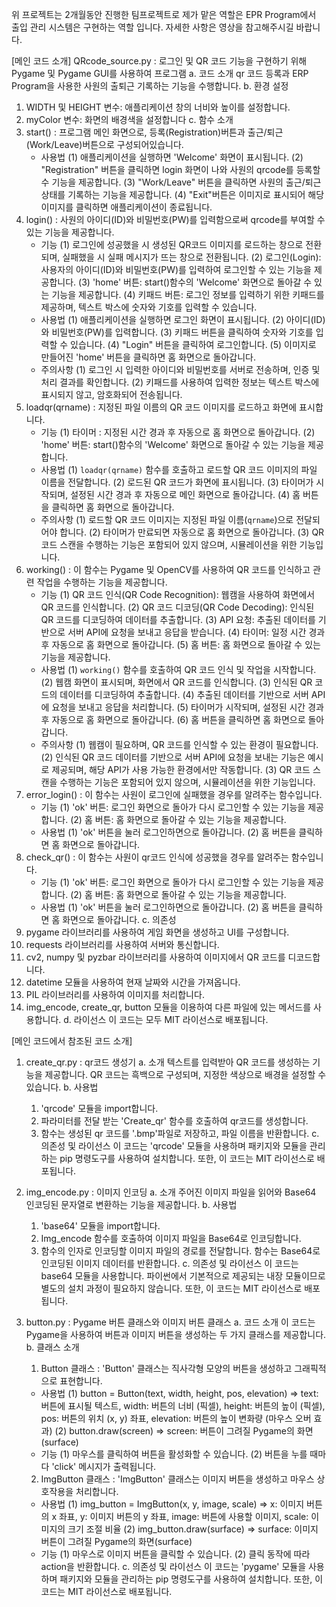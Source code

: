 위 프로젝트는 2개월동안 진행한 팀프로젝트로 제가 맡은 역할은 EPR Program에서 출입 관리 시스템은 구현하는 역할 입니다.
자세한 사항은 영상을 참고해주시길 바랍니다.

[메인 코드 소개]
QRcode_source.py : 로그인 및 QR 코드 기능을 구현하기 위해 Pygame 및 Pygame GUI를 사용하여 프로그램
a. 코드 소개
  qr 코드 등록과 ERP Program을 사용한 사원의 출퇴근 기록하는 기능을 수행합니다.
b. 환경 설정
  1) WIDTH 및 HEIGHT 변수: 애플리케이션 창의 너비와 높이를 설정합니다.
  2) myColor 변수: 화면의 배경색을 설정합니다
c. 함수 소개
  1) start() : 프로그램 메인 화면으로, 등록(Registration)버튼과 출근/퇴근(Work/Leave)버튼으로 구성되어있습니다.
     - 사용법
       (1) 애플리케이션을 실행하면 'Welcome' 화면이 표시됩니다.
       (2) "Registration" 버튼을 클릭하면 login 화면이 나와 사원의 qrcode를 등록할 수 기능을 제공합니다.
       (3) "Work/Leave" 버튼을 클릭하면 사원의  출근/퇴근 상태를 기록하는 기능을 제공합니다.
       (4) "Exit"버튼은 이미지로 표시되어 해당 이미지를 클릭하면 애플리케이션이 종료됩니다.  
  2) login() : 사원의 아이디(ID)와 비밀번호(PW)를 입력함으로써 qrcode를 부여할 수 있는 기능을 제공합니다.
     - 기능
       (1) 로그인에 성공했을 시 생성된 QR코드 이미지를 로드하는 창으로 전환되며, 실패했을 시 실패 메시지가 뜨는 창으로 전환됩니다.
       (2) 로그인(Login): 사용자의 아이디(ID)와 비밀번호(PW)를 입력하여 로그인할 수 있는 기능을 제공합니다.
       (3) 'home' 버튼: start()함수의 'Welcome' 화면으로 돌아갈 수 있는 기능을 제공합니다.
       (4) 키패드 버튼: 로그인 정보를 입력하기 위한 키패드를 제공하며, 텍스트 박스에 숫자와 기호를 입력할 수 있습니다.
     - 사용법
       (1) 애플리케이션을 실행하면 로그인 화면이 표시됩니다.
       (2) 아이디(ID)와 비밀번호(PW)를 입력합니다.
       (3) 키패드 버튼을 클릭하여 숫자와 기호를 입력할 수 있습니다.
       (4) "Login" 버튼을 클릭하여 로그인합니다.
       (5) 이미지로 만들어진 'home' 버튼을 클릭하면 홈 화면으로 돌아갑니다.
     - 주의사항
       (1) 로그인 시 입력한 아이디와 비밀번호를 서버로 전송하며, 인증 및 처리 결과를 확인합니다.
       (2) 키패드를 사용하여 입력한 정보는 텍스트 박스에 표시되지 않고, 암호화되어 전송됩니다.
  3) loadqr(qrname) : 지정된 파일 이름의 QR 코드 이미지를 로드하고 화면에 표시합니다.
     - 기능
       (1) 타이머 : 지정된 시간 경과 후 자동으로 홈 화면으로 돌아갑니다.
       (2) 'home' 버튼: start()함수의 'Welcome' 화면으로 돌아갈 수 있는 기능을 제공합니다.
     - 사용법
       (1) `loadqr(qrname)` 함수를 호출하고 로드할 QR 코드 이미지의 파일 이름을 전달합니다.
       (2) 로드된 QR 코드가 화면에 표시됩니다.
       (3) 타이머가 시작되며, 설정된 시간 경과 후 자동으로 메인 화면으로 돌아갑니다.
       (4) 홈 버튼을 클릭하면 홈 화면으로 돌아갑니다.
     - 주의사항
       (1) 로드할 QR 코드 이미지는 지정된 파일 이름(`qrname`)으로 전달되어야 합니다.
       (2) 타이머가 만료되면 자동으로 홈 화면으로 돌아갑니다.
       (3) QR 코드 스캔을 수행하는 기능은 포함되어 있지 않으며, 시뮬레이션을 위한 기능입니다.
  3) working() : 이 함수는 Pygame 및 OpenCV를 사용하여 QR 코드를 인식하고 관련 작업을 수행하는 기능을 제공합니다.
     - 기능
       (1) QR 코드 인식(QR Code Recognition): 웹캠을 사용하여 화면에서 QR 코드를 인식합니다.
       (2) QR 코드 디코딩(QR Code Decoding): 인식된 QR 코드를 디코딩하여 데이터를 추출합니다.
       (3) API 요청: 추출된 데이터를 기반으로 서버 API에 요청을 보내고 응답을 받습니다.
       (4) 타이머: 일정 시간 경과 후 자동으로 홈 화면으로 돌아갑니다.
       (5) 홈 버튼: 홈 화면으로 돌아갈 수 있는 기능을 제공합니다.
     - 사용법
       (1) `working()` 함수를 호출하여 QR 코드 인식 및 작업을 시작합니다.
       (2) 웹캠 화면이 표시되며, 화면에서 QR 코드를 인식합니다.
       (3) 인식된 QR 코드의 데이터를 디코딩하여 추출합니다.
       (4) 추출된 데이터를 기반으로 서버 API에 요청을 보내고 응답을 처리합니다.
       (5) 타이머가 시작되며, 설정된 시간 경과 후 자동으로 홈 화면으로 돌아갑니다.
       (6) 홈 버튼을 클릭하면 홈 화면으로 돌아갑니다.
     - 주의사항
       (1) 웹캠이 필요하며, QR 코드를 인식할 수 있는 환경이 필요합니다.
       (2) 인식된 QR 코드 데이터를 기반으로 서버 API에 요청을 보내는 기능은 예시로 제공되며, 해당 API가 사용 가능한 환경에서만 작동합니다.
       (3) QR 코드 스캔을 수행하는 기능은 포함되어 있지 않으며, 시뮬레이션을 위한 기능입니다.
  4) error_login() : 이 함수는 사원이 로그인에 실패했을 경우를 알려주는 함수입니다.
     - 기능
       (1) 'ok' 버튼: 로그인 화면으로 돌아가 다시 로그인할 수 있는 기능을 제공합니다.
       (2) 홈 버튼: 홈 화면으로 돌아갈 수 있는 기능을 제공합니다.
     - 사용법
       (1) 'ok' 버튼을 눌러 로그인하면으로 돌아갑니다.
       (2) 홈 버튼을 클릭하면 홈 화면으로 돌아갑니다.
  5) check_qr() : 이 함수는 사원이 qr코드 인식에 성공했을 경우를 알려주는 함수입니다.
     - 기능
       (1) 'ok' 버튼: 로그인 화면으로 돌아가 다시 로그인할 수 있는 기능을 제공합니다.
       (2) 홈 버튼: 홈 화면으로 돌아갈 수 있는 기능을 제공합니다.
     - 사용법
       (1) 'ok' 버튼을 눌러 로그인하면으로 돌아갑니다.
       (2) 홈 버튼을 클릭하면 홈 화면으로 돌아갑니다.
c. 의존성
   1) pygame 라이브러리를 사용하여 게임 화면을 생성하고 UI를 구성합니다.
   2) requests 라이브러리를 사용하여 서버와 통신합니다.
   3) cv2, numpy 및 pyzbar 라이브러리를 사용하여 이미지에서 QR 코드를 디코드합니다.
   4) datetime 모듈을 사용하여 현재 날짜와 시간을 가져옵니다.
   5) PIL 라이브러리를 사용하여 이미지를 처리합니다.
   6) img_encode, create_qr, button 모듈을 이용하여 다른 파일에 있는 메서드를 사용합니다.
d. 라이선스
  이 코드는 모두 MIT 라이선스로 배포됩니다.

[메인 코드에서 참조된 코드 소개]
1. create_qr.py : qr코드 생성기
 a. 소개
   텍스트를 입력받아 QR 코드를 생성하는 기능을 제공합니다. 
   QR 코드는 흑백으로 구성되며, 지정한 색상으로 배경을 설정할 수 있습니다.
 b. 사용법
   1) 'qrcode' 모듈을 import합니다.
   2) 파라미터를 전달 받는 'Create_qr' 함수를 호출하여 qr코드를 생성합니다. 
   3) 함수는 생성된 qr 코드를 '.bmp'파일로 저장하고, 파일 이름을 반환합니다.
 c. 의존성 및 라이선스
   이 코드는 'qrcode' 모듈을 사용하며 패키지와 모듈을 관리하는 pip 명령도구를 사용하여 설치합니다.
   또한, 이 코드는 MIT 라이선스로 배포됩니다.

2. img_encode.py : 이미지 인코딩
 a. 소개
   주어진 이미지 파일을 읽어와 Base64 인코딩된 문자열로 변환하는 기능을 제공합니다.
 b. 사용법
   1) 'base64' 모듈을 import합니다.
   2) Img_encode 함수를 호출하여 이미지 파일을 Base64로 인코딩합니다. 
   3) 함수의 인자로 인코딩할 이미지 파일의 경로를 전달합니다. 함수는 Base64로 인코딩된 이미지 데이터를 반환합니다.
 c. 의존성 및 라이선스
   이 코드는 base64 모듈을 사용합니다. 파이썬에서 기본적으로 제공되는 내장 모듈이므로 별도의 설치 과정이 필요하지 않습니다.
   또한, 이 코드는 MIT 라이선스로 배포됩니다.

3. button.py : Pygame 버튼 클래스와 이미지 버튼 클래스
 a. 코드 소개
   이 코드는 Pygame을 사용하여 버튼과 이미지 버튼을 생성하는 두 가지 클래스를 제공합니다.
 b. 클래스 소개
   1) Button 클래스 : 'Button' 클래스는 직사각형 모양의 버튼을 생성하고 그래픽적으로 표현합니다.
     - 사용법
       (1) button = Button(text, width, height, pos, elevation)
       => text: 버튼에 표시될 텍스트, width: 버튼의 너비 (픽셀), height: 버튼의 높이 (픽셀), pos: 버튼의 위치 (x, y) 좌표, elevation: 버튼의 높이 변화량 (마우스 오버 효과)
       (2) button.draw(screen)
       => screen: 버튼이 그려질 Pygame의 화면(surface)
    - 기능
       (1) 마우스를 클릭하여 버튼을 활성화할 수 있습니다.
       (2) 버튼을 누를 때마다 'click' 메시지가 출력됩니다.
   2) ImgButton 클래스 : 'ImgButton' 클래스는 이미지 버튼을 생성하고 마우스 상호작용을 처리합니다.
     - 사용법
       (1) img_button = ImgButton(x, y, image, scale)
       => x: 이미지 버튼의 x 좌표, y: 이미지 버튼의 y 좌표, image: 버튼에 사용할 이미지, scale: 이미지의 크기 조절 비율
       (2) img_button.draw(surface)
       => surface: 이미지 버튼이 그려질 Pygame의 화면(surface)
    - 기능
       (1) 마우스로 이미지 버튼을 클릭할 수 있습니다.
       (2) 클릭 동작에 따라 action을 반환합니다.
 c. 의존성 및 라이선스
   이 코드는 'pygame' 모듈을 사용하며 패키지와 모듈을 관리하는 pip 명령도구를 사용하여 설치합니다.
   또한, 이 코드는 MIT 라이선스로 배포됩니다.
